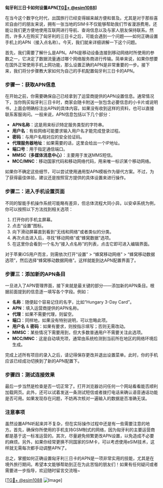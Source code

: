 **匈牙利三日卡如何设置APN[[TG💪+ @esim1088](https://t.me/s/esim1088)]**

在当今这个数字化时代，出国旅行已经变得越来越方便和普及。尤其是对于那些喜欢自由行的朋友来说，拥有一张当地的SIM卡不仅能够帮助我们节省漫游费用，还能让我们更方便地使用互联网进行导航、查询信息以及与家人朋友保持联系。然而，许多人在购买了匈牙利的三日卡之后，可能会遇到一个问题——如何正确设置手机上的APN（接入点名称）。今天，我们就来详细讲解一下这个问题。

首先，我们需要了解什么是APN。APN是移动设备连接到移动网络时所使用的参数之一，它决定了数据流量通过哪个网络服务商进行传输。简单来说，如果你想要在国外正常使用手机上网功能，那么设置正确的APN是非常重要的一步。接下来，我们将分步骤教大家如何为自己的手机配置匈牙利三日卡的APN。

### 步骤一：获取APN信息

在开始之前，你需要确保自己已经拿到了运营商提供的APN设置信息。通常情况下，当你购买匈牙利三日卡时，商家会随卡附送一张包含必要信息的小卡片或说明书，上面会明确标注出APN的具体内容。如果没有收到这样的资料，也可以直接联系客服询问。一般来说，APN信息包括以下几个部分：

- **APN名称**：这是用来标识特定服务类型的字符串。
- **用户名**：有些网络可能要求输入用户名才能完成登录过程。
- **密码**：与用户名相对应的安全验证码。
- **代理服务器地址**：如果需要的话，这里会给出一个IP地址。
- **端口号**：用于指定通信端口。
- **MMSC（多媒体消息中心）**：主要用于发送MMS短信。
- **MCC/MNC**：移动国家代码和移动网络代码，用来唯一标识某个移动网络。

如果你不确定这些细节，可以尝试使用通用型APN模板作为替代方案。不过，为了获得最佳体验，建议还是按照官方提供的具体设置来进行操作。

### 步骤二：进入手机设置页面

不同的智能手机操作系统可能略有差异，但总体流程大同小异。以安卓系统为例，你可以按照以下方法找到相关选项：

1. 打开你的手机主屏幕。
2. 点击“设置”图标。
3. 向下滑动屏幕直到看到“无线和网络”或者类似的分类。
4. 再次点击进入后，寻找“移动网络”或“蜂窝数据”选项。
5. 在这里你会看到一个名为“接入点名称”的列表，点击它即可进入编辑界面。

对于苹果iOS用户而言，则需依次打开“设置” > “蜂窝移动网络” > “蜂窝移动数据选项”，然后选择“蜂窝移动数据网络”。这样就能到达APN配置界面了。

### 步骤三：添加新的APN条目

一旦进入了APN管理界面，接下来就是最关键的部分——添加新的APN条目。根据前面提到的信息逐一填写各个字段。例如：

- **名称**：随便起个容易记住的名字，比如“Hungary 3-Day Card”。
- **APN**：填入运营商提供的APN名称。
- **代理**：如果不需要代理，则留空。
- **端口**：同样地，如果没有特别说明，可以忽略此项。
- **用户名** & **密码**：如果有要求，则按指示填写；否则无需改动。
- **MMSC**：某些情况下需要用到，但大多数普通用户不需要关注此选项。
- **MCC/MNC**：这是自动填充项，通常由系统检测到当前所在地区的网络环境后生成。

完成上述所有项目的录入之后，请记得保存更改并退出设置菜单。此时，你的手机应该已经成功切换到了新的APN配置下。

### 步骤四：测试连接效果

最后一步当然是检查是否一切正常了。打开浏览器访问任何一个网站看看能否顺利加载网页。此外，还可以试着发送一条测试短信或者拨打电话来确认语音通话功能是否可用。如果发现存在问题，不妨再次核对一遍输入的数据是否准确无误。

### 注意事项

虽然设置APN听起来并不复杂，但在实际操作过程中还是有一些需要注意的地方。首先，确保你所使用的手机支持GSM制式的网络，因为匈牙利的主要运营商都是基于这一标准运营的。其次，尽量避免频繁更改APN设置，以免造成不必要的麻烦。另外，如果你经常更换不同国家的SIM卡，可以考虑使用eSIM技术，这样就无需每次都手动调整APN了。

总之，掌握如何正确设置匈牙利三日卡的APN是一项非常实用的技能，尤其是在境外旅行期间。希望本文能够帮助到正在为此苦恼的朋友们！如果有任何疑问或者需要进一步指导，欢迎随时留言交流哦~

[[TG💪+ @esim1088](https://t.me/s/esim1088) ![Image](https://i.postimg.cc/4NQfJmqS/Snipaste-2025-05-13-00-14-12.png)]